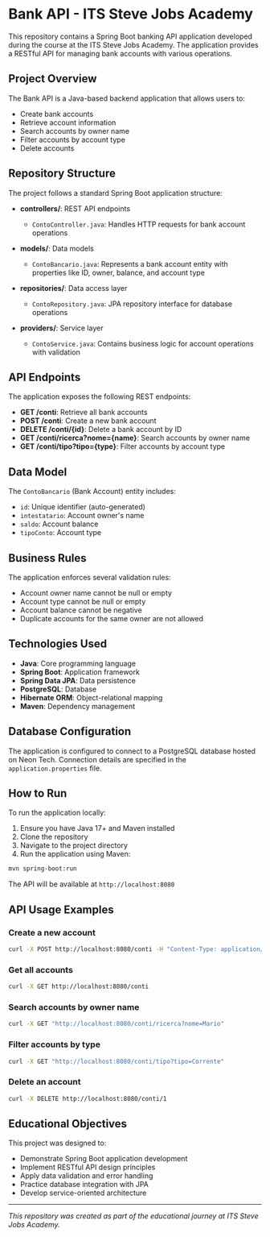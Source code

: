 # Bank API - ITS Steve Jobs Academy

This repository contains a Spring Boot banking API application developed during the course at the ITS Steve Jobs Academy. The application provides a RESTful API for managing bank accounts with various operations.

## Project Overview

The Bank API is a Java-based backend application that allows users to:

- Create bank accounts
- Retrieve account information
- Search accounts by owner name
- Filter accounts by account type
- Delete accounts

## Repository Structure

The project follows a standard Spring Boot application structure:

- **controllers/**: REST API endpoints
  - `ContoController.java`: Handles HTTP requests for bank account operations

- **models/**: Data models
  - `ContoBancario.java`: Represents a bank account entity with properties like ID, owner, balance, and account type

- **repositories/**: Data access layer
  - `ContoRepository.java`: JPA repository interface for database operations

- **providers/**: Service layer
  - `ContoService.java`: Contains business logic for account operations with validation

## API Endpoints

The application exposes the following REST endpoints:

- **GET /conti**: Retrieve all bank accounts
- **POST /conti**: Create a new bank account
- **DELETE /conti/{id}**: Delete a bank account by ID
- **GET /conti/ricerca?nome={name}**: Search accounts by owner name
- **GET /conti/tipo?tipo={type}**: Filter accounts by account type

## Data Model

The `ContoBancario` (Bank Account) entity includes:

- `id`: Unique identifier (auto-generated)
- `intestatario`: Account owner's name
- `saldo`: Account balance
- `tipoConto`: Account type

## Business Rules

The application enforces several validation rules:

- Account owner name cannot be null or empty
- Account type cannot be null or empty
- Account balance cannot be negative
- Duplicate accounts for the same owner are not allowed

## Technologies Used

- **Java**: Core programming language
- **Spring Boot**: Application framework
- **Spring Data JPA**: Data persistence
- **PostgreSQL**: Database
- **Hibernate ORM**: Object-relational mapping
- **Maven**: Dependency management

## Database Configuration

The application is configured to connect to a PostgreSQL database hosted on Neon Tech. Connection details are specified in the `application.properties` file.

## How to Run

To run the application locally:

1. Ensure you have Java 17+ and Maven installed
2. Clone the repository
3. Navigate to the project directory
4. Run the application using Maven:

```bash
mvn spring-boot:run
```

The API will be available at `http://localhost:8080`

## API Usage Examples

### Create a new account
```bash
curl -X POST http://localhost:8080/conti -H "Content-Type: application/json" -d '{"intestatario":"Mario Rossi","saldo":1000.0,"tipoConto":"Corrente"}'
```

### Get all accounts
```bash
curl -X GET http://localhost:8080/conti
```

### Search accounts by owner name
```bash
curl -X GET "http://localhost:8080/conti/ricerca?nome=Mario"
```

### Filter accounts by type
```bash
curl -X GET "http://localhost:8080/conti/tipo?tipo=Corrente"
```

### Delete an account
```bash
curl -X DELETE http://localhost:8080/conti/1
```

## Educational Objectives

This project was designed to:

- Demonstrate Spring Boot application development
- Implement RESTful API design principles
- Apply data validation and error handling
- Practice database integration with JPA
- Develop service-oriented architecture

---

*This repository was created as part of the educational journey at ITS Steve Jobs Academy.*